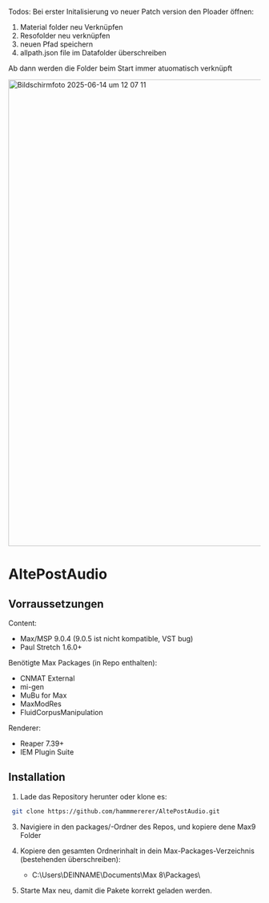 Todos:
Bei erster Initalisierung vo neuer Patch version den Ploader öffnen:

1. Material folder neu Verknüpfen
2. Resofolder neu verknüpfen
3. neuen Pfad speichern
4. allpath.json file im Datafolder überschreiben

Ab dann werden die Folder beim Start immer atuomatisch verknüpft

<img width="930" alt="Bildschirmfoto 2025-06-14 um 12 07 11" src="https://github.com/user-attachments/assets/830282da-4d92-4418-afee-2cb40ef86956" />

# AltePostAudio
## Vorraussetzungen
Content:
- Max/MSP 9.0.4 (9.0.5 ist nicht kompatible, VST bug)
- Paul Stretch 1.6.0+

Benötigte Max Packages (in Repo enthalten):
- CNMAT External
- mi-gen
- MuBu for Max
- MaxModRes
- FluidCorpusManipulation

Renderer:
- Reaper 7.39+
- IEM Plugin Suite

## Installation
1. Lade das Repository herunter oder klone es:
```bash
 git clone https://github.com/hammmererer/AltePostAudio.git
```
3. Navigiere in den packages/-Ordner des Repos, und kopiere dene Max9 Folder

5. Kopiere den gesamten Ordnerinhalt in dein Max-Packages-Verzeichnis (bestehenden überschreiben):
   - C:\Users\DEINNAME\Documents\Max 8\Packages\
6. Starte Max neu, damit die Pakete korrekt geladen werden.

